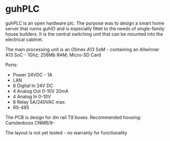 # guhPLC
guhPLC is an open hardware plc. The purpose was to design a smart home server that runns guhIO and is especially fittet
to the needs of single-family house builders. It is the central switching unit that can be mounted into the electrical cabinet.

The main processing unit is an Olimex A13 SoM - containing an Allwinner A13 SoC - 1Ghz; 256Mb RAM; Micro-SD Card 

Ports:
* Power 24VDC - 1A
* LAN
* 8 Digital In 24V DC
* 4 Analog Out 0-10V 20mA
* 4 Analog In 0-10V
* 8 Relay 5A/240VAC max. 
* RS-485

The PCB is design for din rail T9 boxes.
Recommended housing: Camdenboss CNMB/9- 

The layout is not yet tested - no warranty for functionality
